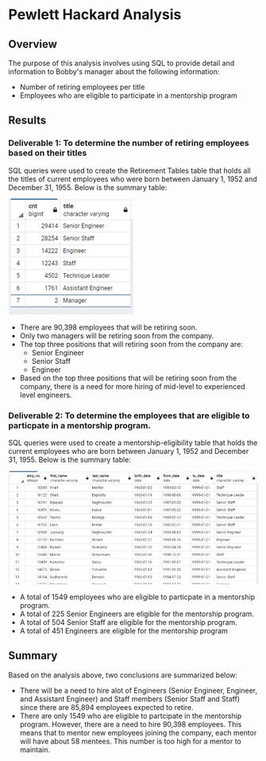 # Pewlett Hackard Analysis

## Overview
The purpose of this analysis involves using SQL to provide detail and information to Bobby's manager about the following information:
- Number of retiring employees per title
- Employees who are eligible to participate in a mentorship program

## Results
### Deliverable 1: To determine the number of retiring employees based on their titles

SQL queries were used to create the Retirement Tables table that holds all the titles of current employees who were born between January 1, 1952 and December 31, 1955. Below is the summary table:

![](Resources/retiring_titles.PNG)

- There are 90,398 employees that will be retiring soon.
- Only two managers will be retiring soon from the company.
- The top three positions that will retiring soon from the company are:
  - Senior Engineer
  - Senior Staff
  - Engineer
- Based on the top three positions that will be retiring soon from the company, there is a need for more hiring of mid-level to experienced level engineers.

### Deliverable 2: To determine the employees that are eligible to particpate in a mentorship program.

SQL queries were used to create a mentorship-eligibility table that holds the current employees who are born between January 1, 1952 and December 31, 1955. Below is the summary table:

![](Resources/mentorship_eligibility.PNG)


- A total of 1549 employees who are eligible to particpate in a mentorship program. 
- A total of 225 Senior Engineers are eligible for the mentorship program.
- A total of 504 Senior Staff are eligible for the mentorship program.
- A total of 451 Engineers are eligible for the mentorship program


## Summary
Based on the analysis above, two conclusions are summarized below:
- There will be a need to hire alot of Engineers (Senior Engineer, Engineer, and Assistant Engineer) and Staff members (Senior Staff and Staff) since there are 85,894 employees expected to retire.
- There are only 1549 who are eligible to partcipate in the mentorship program. However, there are a need to hire 90,398 employees. This means that to mentor new employees joining the company, each mentor will have about 58 mentees. This number is too high for a mentor to maintain.
